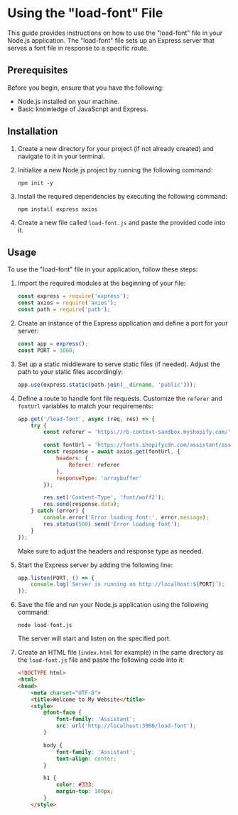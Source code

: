 # Using the "load-font" File

This guide provides instructions on how to use the "load-font" file in your Node.js application. The "load-font" file sets up an Express server that serves a font file in response to a specific route.

## Prerequisites

Before you begin, ensure that you have the following:

- Node.js installed on your machine.
- Basic knowledge of JavaScript and Express.

## Installation

1. Create a new directory for your project (if not already created) and navigate to it in your terminal.

2. Initialize a new Node.js project by running the following command:

   ```shell
   npm init -y
   ```

3. Install the required dependencies by executing the following command:

   ```shell
   npm install express axios
   ```

4. Create a new file called `load-font.js` and paste the provided code into it.

## Usage

To use the "load-font" file in your application, follow these steps:

1. Import the required modules at the beginning of your file:

   ```javascript
   const express = require('express');
   const axios = require('axios');
   const path = require('path');
   ```

2. Create an instance of the Express application and define a port for your server:

   ```javascript
   const app = express();
   const PORT = 3000;
   ```

3. Set up a static middleware to serve static files (if needed). Adjust the path to your static files accordingly:

   ```javascript
   app.use(express.static(path.join(__dirname, 'public')));
   ```

4. Define a route to handle font file requests. Customize the `referer` and `fontUrl` variables to match your requirements:

   ```javascript
   app.get('/load-font', async (req, res) => {
       try {
           const referer = 'https://rb-context-sandbox.myshopify.com/';

           const fontUrl = 'https://fonts.shopifycdn.com/assistant/assistant_n4.bcd3d09dcb631dec5544b8fb7b154ff234a44630.woff2';
           const response = await axios.get(fontUrl, {
               headers: {
                   Referer: referer
               },
               responseType: 'arraybuffer'
           });

           res.set('Content-Type', 'font/woff2');
           res.send(response.data);
       } catch (error) {
           console.error('Error loading font:', error.message);
           res.status(500).send('Error loading font');
       }
   });
   ```

   Make sure to adjust the headers and response type as needed.

5. Start the Express server by adding the following line:

   ```javascript
   app.listen(PORT, () => {
       console.log(`Server is running on http://localhost:${PORT}`);
   });
   ```

6. Save the file and run your Node.js application using the following command:

   ```shell
   node load-font.js
   ```

   The server will start and listen on the specified port.

7. Create an HTML file (`index.html` for example) in the same directory as the `load-font.js` file and paste the following code into it:

   ```html
   <!DOCTYPE html>
   <html>
   <head>
       <meta charset="UTF-8">
       <title>Welcome to My Website</title>
       <style>
           @font-face {
               font-family: 'Assistant';
               src: url('http://localhost:3000/load-font');
           }

           body {
               font-family: 'Assistant';
               text-align: center;
           }

           h1 {
               color: #333;
               margin-top: 100px;
           }
       </style>
  